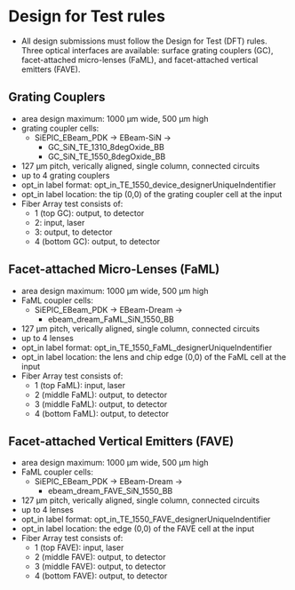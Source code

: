 
# Design for Test rules

- All design submissions must follow the Design for Test (DFT) rules. Three optical interfaces are available: surface grating couplers (GC), facet-attached micro-lenses (FaML), and facet-attached vertical emitters (FAVE).

## Grating Couplers

- area design maximum: 1000 µm wide, 500 µm high
- grating coupler cells:
  - SiEPIC_EBeam_PDK -> EBeam-SiN -> 
    - GC_SiN_TE_1310_8degOxide_BB
    - GC_SiN_TE_1550_8degOxide_BB
- 127 µm pitch, verically aligned, single column, connected circuits
- up to 4 grating couplers
- opt_in label format: opt_in_TE_1550_device_designerUniqueIndentifier
- opt_in label location: the tip (0,0) of the grating coupler cell at the input
- Fiber Array test consists of: 
  - 1 (top GC): output, to detector
  - 2: input, laser
  - 3: output, to detector
  - 4 (bottom GC): output, to detector
  
## Facet-attached Micro-Lenses (FaML)

- area design maximum: 1000 µm wide, 500 µm high
- FaML coupler cells:
  - SiEPIC_EBeam_PDK -> EBeam-Dream -> 
    - ebeam_dream_FaML_SiN_1550_BB
- 127 µm pitch, verically aligned, single column, connected circuits
- up to 4 lenses
- opt_in label format: opt_in_TE_1550_FaML_designerUniqueIndentifier
- opt_in label location: the lens and chip edge (0,0) of the FaML cell at the input
- Fiber Array test consists of: 
  - 1 (top FaML): input, laser
  - 2 (middle FaML): output, to detector
  - 3 (middle FaML): output, to detector
  - 4 (bottom FaML): output, to detector

## Facet-attached Vertical Emitters (FAVE)

- area design maximum: 1000 µm wide, 500 µm high
- FaML coupler cells:
  - SiEPIC_EBeam_PDK -> EBeam-Dream -> 
    - ebeam_dream_FAVE_SiN_1550_BB
- 127 µm pitch, verically aligned, single column, connected circuits
- up to 4 lenses
- opt_in label format: opt_in_TE_1550_FAVE_designerUniqueIndentifier
- opt_in label location: the edge (0,0) of the FAVE cell at the input
- Fiber Array test consists of: 
  - 1 (top FAVE): input, laser
  - 2 (middle FAVE): output, to detector
  - 3 (middle FAVE): output, to detector
  - 4 (bottom FAVE): output, to detector
